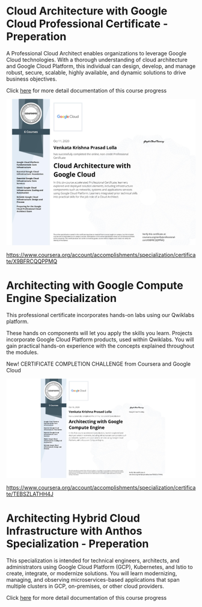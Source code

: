 #  Cloud Architecture with Google Cloud Professional Certificate - Preperation

A Professional Cloud Architect enables organizations to leverage Google Cloud technologies. With a thorough understanding of cloud architecture and Google Cloud Platform, this individual can design, develop, and manage robust, secure, scalable, highly available, and dynamic solutions to drive business objectives.

Click [here](https://github.com/vlolla/google-cloud/blob/master/Cloud%20Architecture%20with%20Google%20Cloud%20Professional%20Certificate.md) for more detail documentation of this course progress

![Cloud Architecture with Google Cloud Professional Certificate](./certificate/X9BFRCQQPPMQ.jpeg)

https://www.coursera.org/account/accomplishments/specialization/certificate/X9BFRCQQPPMQ

#  Architecting with Google Compute Engine Specialization

This professional certificate incorporates hands-on labs using our Qwiklabs platform.

These hands on components will let you apply the skills you learn. Projects incorporate Google Cloud Platform products, used within Qwiklabs. You will gain practical hands-on experience with the concepts explained throughout the modules.

New! CERTIFICATE COMPLETION CHALLENGE from Coursera and Google Cloud

![Architecting with Google Compute Engine Specialization](./certificate/TEBSZLATHH4J.jpeg)


https://www.coursera.org/account/accomplishments/specialization/certificate/TEBSZLATHH4J




# Architecting Hybrid Cloud Infrastructure with Anthos Specialization - Preperation

This specialization is intended for technical engineers, architects, and administrators using Google Cloud Platform (GCP), Kubernetes, and Istio to create, integrate, or modernize solutions. You will learn modernizing, managing, and observing microservices-based applications that span multiple clusters in GCP, on-premises, or other cloud providers.

Click [here](https://github.com/vlolla/google-cloud/tree/master/Architecting%20Hybrid%20Cloud%20Infrastructure%20with%20Anthos%20Specialization) for more detail documentation of this course progress
